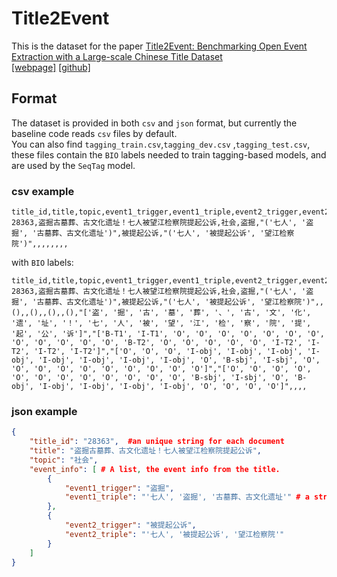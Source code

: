 # Title2Event
This is the dataset for the paper [Title2Event: Benchmarking Open Event Extraction with a Large-scale Chinese Title Dataset](https://arxiv.org/abs/2211.00869) \
[[webpage]](https://open-event-hub.github.io/title2event/) [[github]](https://github.com/open-event-hub/title2event_baselines)

## Format
The dataset is provided in both `csv` and `json` format, but currently the baseline code reads `csv` files by default. \
You can also find `tagging_train.csv`,`tagging_dev.csv` ,`tagging_test.csv`, these files contain the `BIO` labels needed to train tagging-based models, and are used by the `SeqTag` model.
### csv example

```csv
title_id,title,topic,event1_trigger,event1_triple,event2_trigger,event2_triple,event3_trigger,event3_triple,event4_trigger,event4_triple,event5_trigger,event5_triple,event6_trigger,event6_triple
28363,盗掘古墓葬、古文化遗址！七人被望江检察院提起公诉,社会,盗掘,"('七人', '盗掘', '古墓葬、古文化遗址')",被提起公诉,"('七人', '被提起公诉', '望江检察院')",,,,,,,,
```
with `BIO` labels:
```
title_id,title,topic,event1_trigger,event1_triple,event2_trigger,event2_triple,event3_trigger,event3_triple,event4_trigger,event4_triple,event5_trigger,event5_triple,event6_trigger,event6_triple,tokens,trg_tags,event1_arg_tags,event2_arg_tags,event3_arg_tags,event4_arg_tags,event5_arg_tags,event6_arg_tags
28363,盗掘古墓葬、古文化遗址！七人被望江检察院提起公诉,社会,盗掘,"('七人', '盗掘', '古墓葬、古文化遗址')",被提起公诉,"('七人', '被提起公诉', '望江检察院')",,(),,(),,(),,(),"['盗', '掘', '古', '墓', '葬', '、', '古', '文', '化', '遗', '址', '！', '七', '人', '被', '望', '江', '检', '察', '院', '提', '起', '公', '诉']","['B-T1', 'I-T1', 'O', 'O', 'O', 'O', 'O', 'O', 'O', 'O', 'O', 'O', 'O', 'O', 'B-T2', 'O', 'O', 'O', 'O', 'O', 'I-T2', 'I-T2', 'I-T2', 'I-T2']","['O', 'O', 'O', 'I-obj', 'I-obj', 'I-obj', 'I-obj', 'I-obj', 'I-obj', 'I-obj', 'I-obj', 'O', 'B-sbj', 'I-sbj', 'O', 'O', 'O', 'O', 'O', 'O', 'O', 'O', 'O', 'O']","['O', 'O', 'O', 'O', 'O', 'O', 'O', 'O', 'O', 'O', 'O', 'O', 'B-sbj', 'I-sbj', 'O', 'B-obj', 'I-obj', 'I-obj', 'I-obj', 'I-obj', 'O', 'O', 'O', 'O']",,,,
```

### json example
```json
{
    "title_id": "28363",  #an unique string for each document
    "title": "盗掘古墓葬、古文化遗址！七人被望江检察院提起公诉", 
    "topic": "社会",     
    "event_info": [ # A list, the event info from the title.
        {
            "event1_trigger": "盗掘", 
            "event1_triple": "'七人', '盗掘', '古墓葬、古文化遗址'" # a string, the triple of the event, joining by comma ,
        }, 
        {
            "event2_trigger": "被提起公诉", 
            "event2_triple": "'七人', '被提起公诉', '望江检察院'"
        }
    ]
}

```
